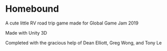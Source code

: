 # Homebound
A cute little RV road trip game made for Global Game Jam 2019

Made with Unity 3D

Completed with the gracious help of Dean Elliott, Greg Wong, and Tony Le
